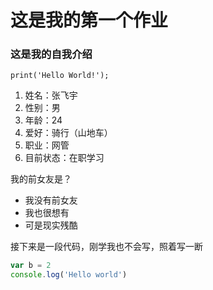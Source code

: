 # 这是我的第一个作业

### 这是我的自我介绍

`print('Hello World!');`


1. 姓名：张飞宇
2. 性别：男
3. 年龄：24
4. 爱好：骑行（山地车）
5. 职业：网管
6. 目前状态：在职学习
 
我的前女友是？
* 我没有前女友
* 我也很想有
* 可是现实残酷

接下来是一段代码，刚学我也不会写，照着写一断
```javascript
var b = 2
console.log('Hello world')
```
